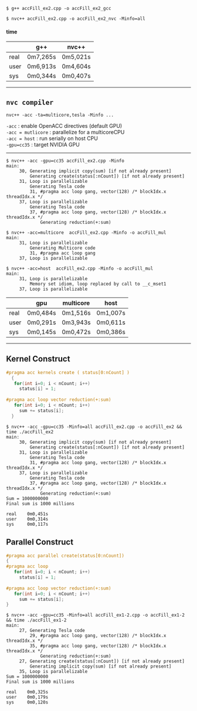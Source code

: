 ```
$ g++ accFill_ex2.cpp -o accFill_ex2_gcc

$ nvc++ accFill_ex2.cpp -o accFill_ex2_nvc -Minfo=all
```

#### time
|       | g++      | nvc++   |
|---    |---       |---      |
|real   | 0m7,265s |0m5,021s |
|user   | 0m6,913s |0m4,604s |
|sys    | 0m0,344s |0m0,407s |


---

## `nvc compiler`
```
nvc++ -acc -ta=multicore,tesla -Minfo ...
```
`-acc` : enable OpenACC directives (default GPU)  
`-acc = mutlicore` : parallelize for a multicoreCPU  
`-acc = host` : run serially on host CPU  
`-gpu=cc35` : target NVIDIA GPU  

---

```
$ nvc++ -acc -gpu=cc35 accFill_ex2.cpp -Minfo
main:
     30, Generating implicit copy(sum) [if not already present]
         Generating create(status[:nCount]) [if not already present]
     31, Loop is parallelizable
         Generating Tesla code
         31, #pragma acc loop gang, vector(128) /* blockIdx.x threadIdx.x */
     37, Loop is parallelizable
         Generating Tesla code
         37, #pragma acc loop gang, vector(128) /* blockIdx.x threadIdx.x */
             Generating reduction(+:sum)
```
```
$ nvc++ -acc=multicore  accFill_ex2.cpp -Minfo -o accFill_mul
main:
     31, Loop is parallelizable
         Generating Multicore code
         31, #pragma acc loop gang
     37, Loop is parallelizable
```
```
$ nvc++ -acc=host  accFill_ex2.cpp -Minfo -o accFill_mul
main:
     31, Loop is parallelizable
         Memory set idiom, loop replaced by call to __c_mset1
     37, Loop is parallelizable
```
|    |  gpu       | multicore  | host      |
|--- | ---        | ---        | ---       |
real |   0m0,484s |   0m1,516s |  0m1,007s |
user |   0m0,291s |   0m3,943s |  0m0,611s |
sys  |   0m0,145s |   0m0,472s |  0m0,386s |

---

## Kernel Construct
```c++
#pragma acc kernels create ( status[0:nCount] ) 
  {
   for(int i=0; i < nCount; i++)
     status[i] = 1;
   
#pragma acc loop vector reduction(+:sum)
   for(int i=0; i < nCount; i++)
     sum += status[i];
  }
```
```
$ nvc++ -acc -gpu=cc35 -Minfo=all accFill_ex2.cpp -o accFill_ex2 && time ./accFill_ex2
main:
     30, Generating implicit copy(sum) [if not already present]
         Generating create(status[:nCount]) [if not already present]
     31, Loop is parallelizable
         Generating Tesla code
         31, #pragma acc loop gang, vector(128) /* blockIdx.x threadIdx.x */
     37, Loop is parallelizable
         Generating Tesla code
         37, #pragma acc loop gang, vector(128) /* blockIdx.x threadIdx.x */
             Generating reduction(+:sum)
Sum = 1000000000
Final sum is 1000 millions

real    0m0,451s
user    0m0,314s
sys     0m0,117s
```
## Parallel Construct
```c++
#pragma acc parallel create(status[0:nCount])
{
#pragma acc loop
   for(int i=0; i < nCount; i++)
     status[i] = 1;
     
#pragma acc loop vector reduction(+:sum)
   for(int i=0; i < nCount; i++)
     sum += status[i];
} 
```
```
$ nvc++ -acc -gpu=cc35 -Minfo=all accFill_ex1-2.cpp -o accFill_ex1-2 && time ./accFill_ex1-2
main:
     27, Generating Tesla code
         29, #pragma acc loop gang, vector(128) /* blockIdx.x threadIdx.x */
         35, #pragma acc loop gang, vector(128) /* blockIdx.x threadIdx.x */
             Generating reduction(+:sum)
     27, Generating create(status[:nCount]) [if not already present]
         Generating implicit copy(sum) [if not already present]
     35, Loop is parallelizable
Sum = 1000000000
Final sum is 1000 millions

real    0m0,325s
user    0m0,179s
sys     0m0,120s
```

